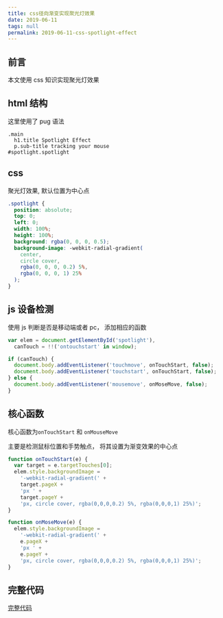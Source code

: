 ```yaml
---
title: css径向渐变实现聚光灯效果
date: 2019-06-11
tags: null
permalink: 2019-06-11-css-spotlight-effect
---
```


## 前言

本文使用 css 知识实现聚光灯效果

## html 结构

这里使用了 pug 语法

```pug
.main
  h1.title Spotlight Effect
  p.sub-title tracking your mouse
#spotlight.spotlight

```

## css

聚光灯效果, 默认位置为中心点

```css
.spotlight {
  position: absolute;
  top: 0;
  left: 0;
  width: 100%;
  height: 100%;
  background: rgba(0, 0, 0, 0.5);
  background-image: -webkit-radial-gradient(
    center,
    circle cover,
    rgba(0, 0, 0, 0.2) 5%,
    rgba(0, 0, 0, 1) 25%
  );
}
```

## js 设备检测

使用 js 判断是否是移动端或者 pc， 添加相应的函数

```js
var elem = document.getElementById('spotlight'),
  canTouch = !!('ontouchstart' in window);

if (canTouch) {
  document.body.addEventListener('touchmove', onTouchStart, false);
  document.body.addEventListener('touchstart', onTouchStart, false);
} else {
  document.body.addEventListener('mousemove', onMoseMove, false);
}
```

## 核心函数

核心函数为`onTouchStart` 和 `onMouseMove`

主要是检测鼠标位置和手势触点， 将其设置为渐变效果的中心点

```js
function onTouchStart(e) {
  var target = e.targetTouches[0];
  elem.style.backgroundImage =
    '-webkit-radial-gradient(' +
    target.pageX +
    'px ' +
    target.pageY +
    'px, circle cover, rgba(0,0,0,0.2) 5%, rgba(0,0,0,1) 25%)';
}

function onMoseMove(e) {
  elem.style.backgroundImage =
    '-webkit-radial-gradient(' +
    e.pageX +
    'px ' +
    e.pageY +
    'px, circle cover, rgba(0,0,0,0.2) 5%, rgba(0,0,0,1) 25%)';
}
```

## 完整代码

[完整代码](https://codepen.io/Allen6228/pen/orNzMq/)
